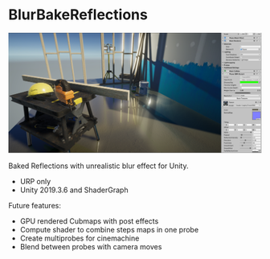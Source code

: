 # BlurBakeReflections
![cover](Previews/2020-04-02_13-07-00.png)  
  
  
Baked Reflections with unrealistic blur effect for Unity.  
  
- URP only
- Unity 2019.3.6 and ShaderGraph

Future features:  

- GPU rendered Cubmaps with post effects
- Compute shader to combine steps maps in one probe
- Create multiprobes for cinemachine
- Blend between probes with camera moves
